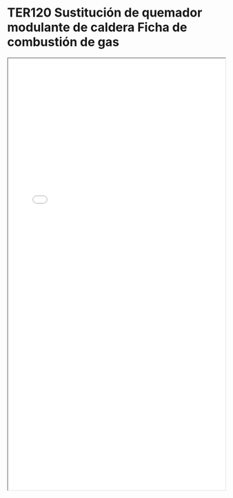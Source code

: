 
# TER120  Sustitución de quemador modulante de caldera Ficha de combustión de gas

<iframe src="../TER120  Sustitución de quemador modulante de caldera Ficha de combustión de gas.pdf" width="100%" height="1000px"></iframe>


